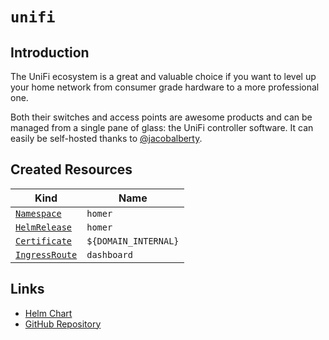 # `unifi`

## Introduction

The UniFi ecosystem is a great and valuable choice if you want to level up your home network from consumer grade hardware to a more professional one.

Both their switches and access points are awesome products and can be managed from a single pane of glass: the UniFi controller software. It can easily be self-hosted thanks to [@jacobalberty](https://github.com/jacobalberty/unifi-docker).

## Created Resources

| Kind                                | Name           |
| ----------------------------------- | -------------- |
| [`Namespace`][ref-namespace]        | `homer`        |
| [`HelmRelease`][ref-helm-release]   | `homer`        |
| [`Certificate`][ref-certificate]    | `${DOMAIN_INTERNAL}`    |
| [`IngressRoute`][ref-ingress-route] | `dashboard`    |

[ref-namespace]: https://kubernetes.io/docs/reference/kubernetes-api/cluster-resources/namespace-v1/
[ref-helm-release]: https://fluxcd.io/docs/components/helm/helmreleases/
[ref-certificate]: https://cert-manager.io/docs/reference/api-docs/#cert-manager.io/v1.Certificate
[ref-ingress-route]: https://doc.traefik.io/traefik/routing/providers/kubernetes-crd/#kind-ingressroute

## Links

- [Helm Chart](https://github.com/k8s-at-home/charts/tree/master/charts/stable/unifi)
- [GitHub Repository](https://github.com/jacobalberty/unifi-docker)
